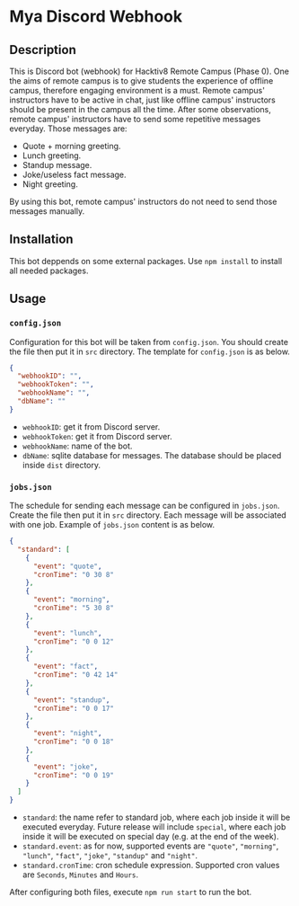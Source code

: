 # Mya Discord Webhook

## Description

This is Discord bot (webhook) for Hacktiv8 Remote Campus (Phase 0). One the aims of remote campus is to give students the experience of offline campus, therefore engaging environment is a must. Remote campus' instructors have to be active in chat, just like offline campus' instructors should be present in the campus all the time. After some observations, remote campus' instructors have to send some repetitive messages everyday. Those messages are:

- Quote + morning greeting.
- Lunch greeting.
- Standup message.
- Joke/useless fact message.
- Night greeting.

By using this bot, remote campus' instructors do not need to send those messages manually.

## Installation

This bot deppends on some external packages. Use `npm install` to install all needed packages.

## Usage

### `config.json`

Configuration for this bot will be taken from `config.json`. You should create the file then put it in `src` directory. The template for `config.json` is as below.

```json
{
  "webhookID": "",
  "webhookToken": "",
  "webhookName": "",
  "dbName": ""
}
```

- `webhookID`: get it from Discord server.
- `webhookToken`: get it from Discord server.
- `webhookName`: name of the bot.
- `dbName`: sqlite database for messages. The database should be placed inside `dist` directory.

### `jobs.json`

The schedule for sending each message can be configured in `jobs.json`. Create the file then put it in `src` directory. Each message will be associated with one job. Example of `jobs.json` content is as below.

```json
{
  "standard": [
    {
      "event": "quote",
      "cronTime": "0 30 8"
    },
    {
      "event": "morning",
      "cronTime": "5 30 8"
    },
    {
      "event": "lunch",
      "cronTime": "0 0 12"
    },
    {
      "event": "fact",
      "cronTime": "0 42 14"
    },
    {
      "event": "standup",
      "cronTime": "0 0 17"
    },
    {
      "event": "night",
      "cronTime": "0 0 18"
    },
    {
      "event": "joke",
      "cronTime": "0 0 19"
    }
  ]
}
```

- `standard`: the name refer to standard job, where each job inside it will be executed everyday. Future release will include `special`, where each job inside it will be executed on special day (e.g. at the end of the week).
- `standard.event`: as for now, supported events are `"quote"`, `"morning"`, `"lunch"`, `"fact"`, `"joke"`, `"standup"` and `"night"`.
- `standard.cronTime`: cron schedule expression. Supported cron values are `Seconds`, `Minutes` and `Hours`.

After configuring both files, execute `npm run start` to run the bot.
